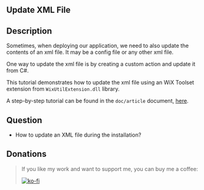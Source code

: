 ## Update XML File

## Description

Sometimes, when deploying our application, we need to also update the contents of an xml file. It may be a config file or any other xml file.

One way to update the xml file is by creating a custom action and update it from C#.

This tutorial demonstrates how to update the xml file using an WiX Toolset extension from `WixUtilExtension.dll` library.

A step-by-step tutorial can be found in the `doc/article` document, [here](doc/article/README.md).

## Question

- How to update an XML file during the installation?

## Donations

> If you like my work and want to support me, you can buy me a coffee:
>
> [![ko-fi](https://www.ko-fi.com/img/githubbutton_sm.svg)](https://ko-fi.com/Y8Y62EZ8H)

